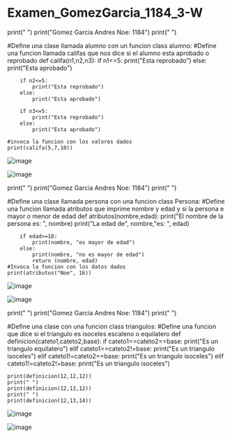 # Examen_GomezGarcia_1184_3-W

print(" ")
print("Gomez Garcia Andres Noe: 1184")
print(" ")

#Define una clase llamada alumno con un funcion
class alumno:
    #Define una funcion llamada califas que nos dice si el alumno esta aprobado o reprobado
    def califa(n1,n2,n3):
        if n1<=5:
            print("Esta reprobado")
        else:
            print("Esta aprobado")

        if n2<=5:
            print("Esta reprobado")
        else:
            print("Esta aprobado")

        if n3<=5:
            print("Esta reprobado")
        else:
            print("Esta aprobado")
    
    #invoca la funcion con los valores dados 
    print(califa(5,7,10))

![image](https://github.com/user-attachments/assets/f953d467-640e-473b-ac27-ea2fa7e5859d)

![image](https://github.com/user-attachments/assets/c3ba2f28-de2a-43bb-af8a-5ff47c7318e7)


print(" ")
print("Gomez Garcia Andres Noe: 1184")
print(" ")

#Define una clase llamada persona con una funcion
class Persona:
    #Define una funcion llamada atributos que imprime nombre y edad y si la persona e mayor o menor de edad
    def atributos(nombre,edad):
        print("El nombre de la persona es: ", nombre)
        print("La edad de", nombre,"es: ", edad)

        if edad>=18:
            print(nombre, "es mayor de edad")
        else:
            print(nombre, "no es mayor de edad")
            return (nombre, edad)
    #Invoca la funcion con los datos dados
    print(atributos("Noe", 16))

![image](https://github.com/user-attachments/assets/0ed3ee96-632c-4a3c-ad2f-4dab8573f98c)

![image](https://github.com/user-attachments/assets/946ceadb-ef80-40f5-bc8c-947cb3b74166)


print(" ")
print("Gomez Garcia Andres Noe: 1184")
print(" ")

#Define una clase con una funcion
class triangulos:
    #Define una funcion que dice si el triangulo es isoceles escaleno o equilatero
    def definicion(cateto1,cateto2,base):
        if cateto1==cateto2==base:
            print("Es un triangulo equilatero")
        elif cateto1==cateto2!=base:
            print("Es un triangulo isoceles")
        elif cateto1!=cateto2==base:
            print("Es un triangulo isoceles")
        elif cateto1!=cateto2!=base:
            print("Es un triangulo isoceles")
    
    print(definicion(12,12,12))
    print(" ")
    print(definicion(12,13,12))
    print(" ")
    print(definicion(12,13,14))

![image](https://github.com/user-attachments/assets/06d0109b-58cd-4199-96e5-11295f025927)

![image](https://github.com/user-attachments/assets/9ec3f152-3437-460b-b824-5a36fbe974e5)












